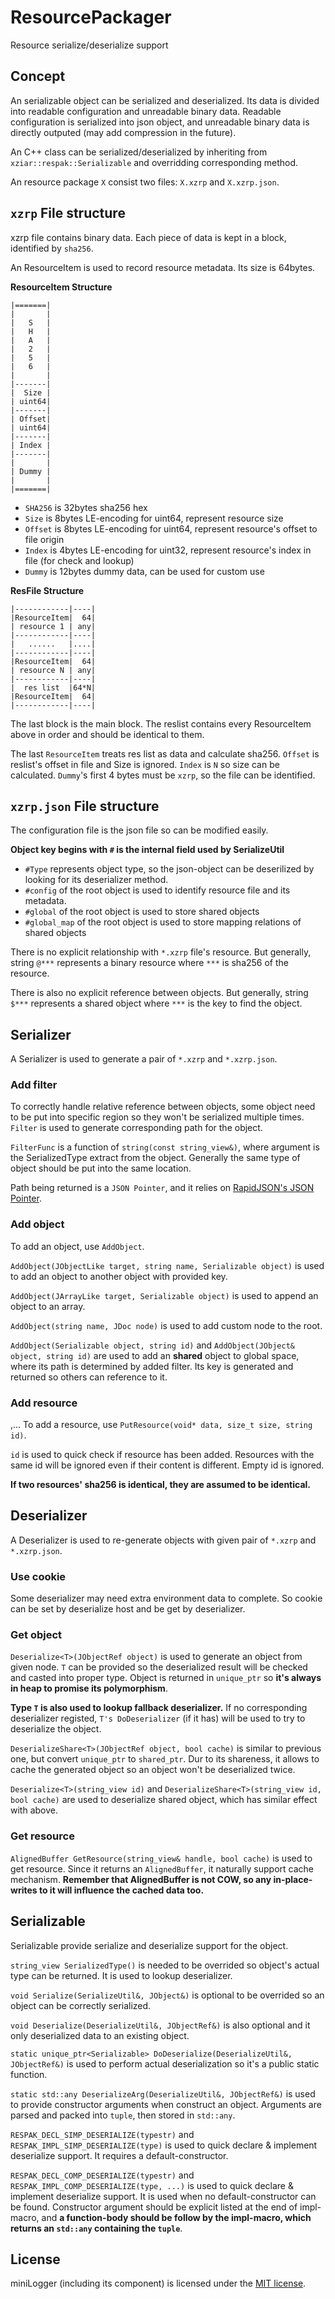 # ResourcePackager

Resource serialize/deserialize support

## Concept

An serializable object can be serialized and deserialized. Its data is divided into readable configuration and unreadable binary data. Readable configuration is serialized into json object, and unreadable binary data is directly outputed (may add compression in the future).

An C++ class can be serialized/deserialized by inheriting from `xziar::respak::Serializable` and overridding corresponding method. 

An resource package `X` consist two files: `X.xzrp` and `X.xzrp.json`.

## `xzrp` File structure

xzrp file contains binary data. Each piece of data is kept in a block, identified by `sha256`.

An ResourceItem is used to record resource metadata. Its size is 64bytes. 

**ResourceItem Structure**
```
|=======|
|       |
|   S   |
|   H   |
|   A   |
|   2   |
|   5   |
|   6   |
|       |
|-------|
|  Size |
| uint64|
|-------|
| Offset|
| uint64|
|-------|
| Index |
|-------|
|       |
| Dummy |
|       |
|=======|
```
* `SHA256` is 32bytes sha256 hex
* `Size` is 8bytes LE-encoding for uint64, represent resource size
* `Offset` is 8bytes LE-encoding for uint64, represent resource's offset to file origin
* `Index` is 4bytes LE-encoding for uint32, represent resource's index in file (for check and lookup)
* `Dummy` is 12bytes dummy data, can be used for custom use 

**ResFile Structure**
```  
|------------|----| 
|ResourceItem|  64|  
| resource 1 | any|  
|------------|----|  
|   ......   |....|
|------------|----|
|ResourceItem|  64|  
| resource N | any|  
|------------|----|
|  res list  |64*N|  
|ResourceItem|  64|  
|------------|----|
```

The last block is the main block. The reslist contains every ResourceItem above in order and should be identical to them. 

The last `ResourceItem` treats res list as data and calculate sha256. `Offset` is reslist's offset in file and Size is ignored. `Index` is `N` so size can be calculated. `Dummy`'s first 4 bytes must be `xzrp`, so the file can be identified.

## `xzrp.json` File structure

The configuration file is the json file so can be modified easily.

**Object key begins with `#` is the internal field used by SerializeUtil**
* `#Type` represents object type, so the json-object can be deserilized by looking for its deserializer method.
* `#config` of the root object is used to identify resource file and its metadata.
* `#global` of the root object is used to store shared objects
* `#global_map` of the root object is used to store mapping relations of shared objects

There is no explicit relationship with `*.xzrp` file's resource. But generally, string `@***` represents a binary resource where `***` is sha256 of the resource.

There is also no explicit reference between objects. But generally, string `$***` represents a shared object where `***` is the key to find the object.

## Serializer

A Serializer is used to generate a pair of `*.xzrp` and `*.xzrp.json`. 

### Add filter

To correctly handle relative reference between objects, some object need to be put into specific region so they won't be serialized multiple times. `Filter` is used to generate corresponding path for the object.

`FilterFunc` is a function of `string(const string_view&)`, where argument is the SerializedType extract from the object. Generally the same type of object should be put into the same location.

Path being returned is a `JSON Pointer`, and it relies on [RapidJSON's JSON Pointer](http://rapidjson.org/zh-cn/md_doc_pointer_8zh-cn.html).

### Add object

To add an object, use `AddObject`.

`AddObject(JObjectLike target, string name, Serializable object)` is used to add an object to another object with provided key.

`AddObject(JArrayLike target, Serializable object)` is used to append an object to an array.

`AddObject(string name, JDoc node)` is used to add custom node to the root.

`AddObject(Serializable object, string id)` and `AddObject(JObject& object, string id)` are used to add an **shared** object to global space, where its path is determined by added filter. Its key is generated and returned so others can reference to it.

### Add resource
,...
To add a resource, use `PutResource(void* data, size_t size, string id)`.

`id` is used to quick check if resource has been added. Resources with the same id will be ignored even if their content is different. Empty id is ignored.

**If two resources' sha256 is identical, they are assumed to be identical.**

## Deserializer

A Deserializer is used to re-generate objects with given pair of `*.xzrp` and `*.xzrp.json`. 

### Use cookie

Some deserializer may need extra environment data to complete. So cookie can be set by deserialize host and be get by deserializer.

### Get object

`Deserialize<T>(JObjectRef object)` is used to generate an object from given node. `T` can be provided so the deserialized result will be checked and casted into proper type. Object is returned in `unique_ptr` so **it's always in heap to promise its polymorphism**.

**Type `T` is also used to lookup fallback deserializer.** If no corresponding deserializer registed, `T's DoDeserializer` (if it has) will be used to try to deserialize the object.

`DeserializeShare<T>(JObjectRef object, bool cache)` is similar to previous one, but convert `unique_ptr` to `shared_ptr`. Dur to its shareness, it allows to cache the generated object so an object won't be deserialized twice.

`Deserialize<T>(string_view id)` and `DeserializeShare<T>(string_view id, bool cache)` are used to deserialize shared object, which has similar effect with above.

### Get resource

`AlignedBuffer GetResource(string_view& handle, bool cache)` is used to get resource. Since it returns an `AlignedBuffer`, it naturally support cache mechanism. **Remember that AlignedBuffer is not COW, so any in-place-writes to it will influence the cached data too.**

## Serializable

Serializable provide serialize and deserialize support for the object.

`string_view SerializedType()` is needed to be overrided so object's actual type can be returned. It is used to lookup deserializer.

`void Serialize(SerializeUtil&, JObject&)` is optional to be overrided so an object can be correctly serialized.

`void Deserialize(DeserializeUtil&, JObjectRef&)` is also optional and it only deserialized data to an existing object.

`static unique_ptr<Serializable> DoDeserialize(DeserializeUtil&, JObjectRef&)` is used to perform actual deserialization so it's a public static function.

`static std::any DeserializeArg(DeserializeUtil&, JObjectRef&)` is used to provide constructor arguments when construct an object. Arguments are parsed and packed into `tuple`, then stored in `std::any`.

`RESPAK_DECL_SIMP_DESERIALIZE(typestr)` and `RESPAK_IMPL_SIMP_DESERIALIZE(type)` is used to quick declare & implement deserialize support. It requires a default-constructor.

`RESPAK_DECL_COMP_DESERIALIZE(typestr)` and `RESPAK_IMPL_COMP_DESERIALIZE(type, ...)` is used to quick declare & implement deserialize support. It is used when no default-constructor can be found. Constructor argument should be explicit listed at the end of impl-macro, and **a function-body should be follow by the impl-macro, which returns an `std::any` containing the `tuple`**.

## License

miniLogger (including its component) is licensed under the [MIT license](../../License.txt).
